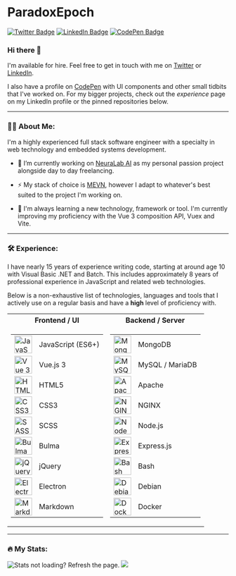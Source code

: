 # ParadoxEpoch

<a href="https://twitter.com/ParadoxEpoch/"><img src="https://img.shields.io/twitter/follow/ParadoxEpoch" alt="Twitter Badge"/></a>
<a href="https://www.linkedin.com/in/tristangauci/"><img src="https://img.shields.io/badge/LinkedIn-blue?logo=linkedin&logoColor=white" alt="LinkedIn Badge"/></a>
<a href="https://codepen.com/paradoxepoch"><img src="https://img.shields.io/badge/CodePen-blue?logo=codepen&logoColor=white" alt="CodePen Badge"/></a>

### Hi there 👋

I'm available for hire. Feel free to get in touch with me on [Twitter](https://twitter.com/ParadoxEpoch/) or [LinkedIn](https://www.linkedin.com/in/tristangauci/).

I also have a profile on [CodePen](https://codepen.com/paradoxepoch) with UI components and other small tidbits that I've worked on. For my bigger projects, check out the *experience* page on my LinkedIn profile or the pinned repositories below.

---

### :man_technologist: About Me:

I'm a highly experienced full stack software engineer with a specialty in web technology and embedded systems development.

- :telescope: I’m currently working on [NeuraLab AI](https://neuralab.ai) as my personal passion project alongside day to day freelancing.

- :zap: My stack of choice is [MEVN](https://en.wikipedia.org/wiki/MEAN_(solution_stack)), however I adapt to whatever's best suited to the project I'm working on.

- :seedling: I'm always learning a new technology, framework or tool. I'm currently improving my proficiency with the Vue 3 composition API, Vuex and Vite.

---


### :hammer_and_wrench: Experience:

I have nearly 15 years of experience writing code, starting at around age 10 with Visual Basic .NET and Batch. This includes approximately 8 years of professional experience in JavaScript and related web technologies.

Below is a non-exhaustive list of technologies, languages and tools that I actively use on a regular basis and have a **high** level of proficiency with.

<table>
<tr><th>Frontend / UI</th><th>Backend / Server</th></tr>
<tr><td>

<table>
  <tr>
    <td><img src="https://cdn.jsdelivr.net/gh/devicons/devicon/icons/javascript/javascript-original.svg" title="JavaScript" alt="JavaScript" width="40" height="40"/></td>
    <td>JavaScript (ES6+)</td>
  </tr>
  <tr>
    <td><img src="https://cdn.jsdelivr.net/gh/devicons/devicon/icons/vuejs/vuejs-original.svg" title="Vue 3" alt="Vue 3" width="40" height="40"/></td>
    <td>Vue.js 3</td>
  </tr>
  <tr>
    <td><img src="https://cdn.jsdelivr.net/gh/devicons/devicon/icons/html5/html5-original.svg" title="HTML5" alt="HTML5" width="40" height="40"/></td>
    <td>HTML5</td>
  </tr>
  <tr>
    <td><img src="https://cdn.jsdelivr.net/gh/devicons/devicon/icons/css3/css3-original.svg" title="CSS3" alt="CSS3" width="40" height="40"/></td>
    <td>CSS3</td>
  </tr>
  <tr>
    <td><img src="https://cdn.jsdelivr.net/gh/devicons/devicon/icons/sass/sass-original.svg" title="SASS" alt="SASS" width="40" height="40"/></td>
    <td>SCSS</td>
  </tr>
  <tr>
    <td><img src="https://cdn.jsdelivr.net/gh/devicons/devicon/icons/bulma/bulma-plain.svg" title="Bulma" alt="Bulma" width="40" height="40"/></td>
    <td>Bulma</td>
  </tr>
  <tr>
    <td><img src="https://cdn.jsdelivr.net/gh/devicons/devicon/icons/jquery/jquery-original.svg" title="jQuery" alt="jQuery" width="40" height="40"/></td>
    <td>jQuery</td>
  </tr>
  <tr>
    <td><img src="https://cdn.jsdelivr.net/gh/devicons/devicon/icons/electron/electron-original.svg" title="Electron" alt="Electron" width="40" height="40"/></td>
    <td>Electron</td>
  </tr>
  <tr>
    <td><img src="https://cdn.jsdelivr.net/gh/devicons/devicon/icons/markdown/markdown-original.svg" title="Markdown" alt="Markdown" width="40" height="40"/></td>
    <td>Markdown</td>
  </tr>
</table>

</td><td>

<table>
  <tr>
    <td><img src="https://cdn.jsdelivr.net/gh/devicons/devicon/icons/mongodb/mongodb-original.svg" title="MongoDB" alt="MongoDB" width="40" height="40"/></td>
    <td>MongoDB</td>
  </tr>
  <tr>
    <td><img src="https://cdn.jsdelivr.net/gh/devicons/devicon/icons/mysql/mysql-original.svg" title="MySQL" alt="MySQL" width="40" height="40"/></td>
    <td>MySQL / MariaDB</td>
  </tr>
  <tr>
    <td><img src="https://cdn.jsdelivr.net/gh/devicons/devicon/icons/apache/apache-original.svg" title="Apache" alt="Apache" width="40" height="40"/></td>
    <td>Apache</td>
  </tr>
  <tr>
    <td><img src="https://cdn.jsdelivr.net/gh/devicons/devicon/icons/nginx/nginx-original.svg" title="NGINX" alt="NGINX" width="40" height="40"/></td>
    <td>NGINX</td>
  </tr>
  <tr>
    <td><img src="https://cdn.jsdelivr.net/gh/devicons/devicon/icons/nodejs/nodejs-original.svg" title="NodeJS" alt="NodeJS" width="40" height="40"/></td>
    <td>Node.js</td>
  </tr>
  <tr>
    <td><img src="https://cdn.jsdelivr.net/gh/devicons/devicon/icons/express/express-original.svg" title="ExpressJS" alt="ExpressJS" width="40" height="40"/></td>
    <td>Express.js</td>
  </tr>
  <tr>
    <td><img src="https://cdn.jsdelivr.net/gh/devicons/devicon/icons/bash/bash-plain.svg" title="Bash" alt="Bash" width="40" height="40"/></td>
    <td>Bash</td>
  </tr>
  <tr>
    <td><img src="https://cdn.jsdelivr.net/gh/devicons/devicon/icons/debian/debian-original.svg" title="Debian" alt="Debian" width="40" height="40"/></td>
    <td>Debian</td>
  </tr>
  <tr>
    <td><img src="https://cdn.jsdelivr.net/gh/devicons/devicon/icons/docker/docker-plain.svg" title="Docker" alt="Docker" width="40" height="40"/></td>
    <td>Docker</td>
  </tr>
</table>

</td></tr> </table>

---

### :fire: My Stats:

<div>
  <img src="https://github-readme-stats-six-sable.vercel.app/api?username=paradoxepoch&show_icons=true&hide_rank=true&rank_icon=percentile&hide_border=true&line_height=24&custom_title=Contribution%20Stats&include_all_commits=true&theme=dark&hide=contribs" alt="Stats not loading? Refresh the page."/>
  <img src="https://github-readme-stats-six-sable.vercel.app/api/top-langs/?username=paradoxepoch&hide_border=true&layout=compact&theme=dark&hide=visual%20basic"/>
</div>

<!--[![GitHub Stats](https://github-readme-stats-six-sable.vercel.app/api?username=paradoxepoch&show_icons=true&hide_rank=true&rank_icon=percentile&hide_border=true&line_height=24&custom_title=Contribution%20Stats&include_all_commits=true&theme=dark&hide=contribs)](https://github.com/anuraghazra/github-readme-stats#gh-dark-mode-only)
[![Top Langs](https://github-readme-stats-six-sable.vercel.app/api/top-langs/?username=paradoxepoch&hide_border=true&layout=compact&theme=dark&hide=visual%20basic)](https://github.com/anuraghazra/github-readme-stats)-->

<!--[![Wakatime Stats](https://github-readme-stats.vercel.app/api/wakatime?username=ParadoxEpoch&theme=dark&layout=compact)](https://github.com/anuraghazra/github-readme-stats)-->

